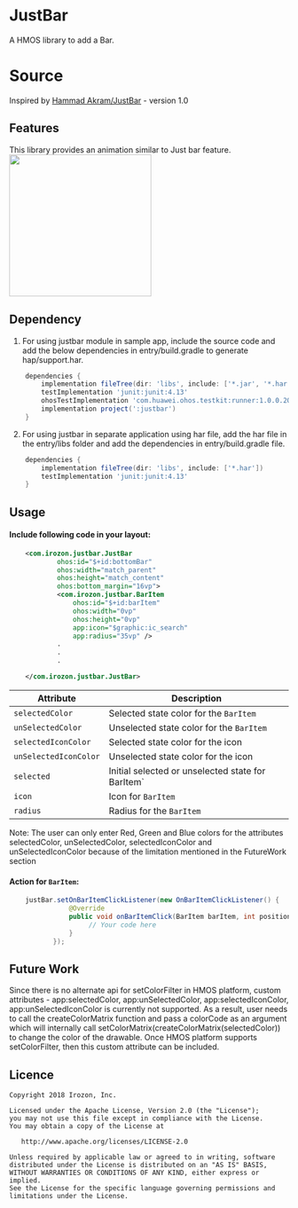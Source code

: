 # JustBar
A HMOS library to add a Bar.

# Source
Inspired by [Hammad Akram/JustBar](https://github.com/Hamadakram/JustBar) - version 1.0

## Features
This library provides an animation similar to Just bar feature.
<img src="https://github.com/applibgroup/Instalike/blob/master/screenshots/instalikeview.gif" width="256">

## Dependency
1. For using justbar module in sample app, include the source code and add the below dependencies in entry/build.gradle to generate hap/support.har.
```groovy
	dependencies {
        implementation fileTree(dir: 'libs', include: ['*.jar', '*.har'])
        testImplementation 'junit:junit:4.13'
        ohosTestImplementation 'com.huawei.ohos.testkit:runner:1.0.0.200'
        implementation project(':justbar')
    }
```
2. For using justbar in separate application using har file, add the har file in the entry/libs folder and add the dependencies in entry/build.gradle file.
```groovy
	dependencies {
		implementation fileTree(dir: 'libs', include: ['*.har'])
		testImplementation 'junit:junit:4.13'
	}
```

## Usage
#### Include following code in your layout:
```xml
    <com.irozon.justbar.JustBar
            ohos:id="$+id:bottomBar"
            ohos:width="match_parent"
            ohos:height="match_content"
            ohos:bottom_margin="16vp">
            <com.irozon.justbar.BarItem
                ohos:id="$+id:barItem"
                ohos:width="0vp"
                ohos:height="0vp"
                app:icon="$graphic:ic_search"
                app:radius="35vp" />
            .
            .
            .

    </com.irozon.justbar.JustBar>
```
Attribute | Description
--- | ---
`selectedColor` | Selected state color for the ` BarItem `
`unSelectedColor` | Unselected state color for the `BarItem`
`selectedIconColor` | Selected state color for the icon
`unSelectedIconColor` | Unselected state color for the icon
`selected` | Initial selected or unselected state for BarItem`
`icon` | Icon for `BarItem`
`radius` | Radius for the `BarItem`

Note: The user can only enter Red, Green and Blue colors for the attributes selectedColor, unSelectedColor, selectedIconColor and unSelectedIconColor because of the limitation mentioned in the FutureWork section

#### Action for `BarItem`:
```java
    justBar.setOnBarItemClickListener(new OnBarItemClickListener() {
               @Override
               public void onBarItemClick(BarItem barItem, int position) {
                    // Your code here
               }
           });
```

## Future Work
Since there is no alternate api for setColorFilter in HMOS platform, custom attributes - app:selectedColor, 
app:unSelectedColor, app:selectedIconColor, app:unSelectedIconColor  is currently not supported. 
As a result, user needs to call the createColorMatrix function and pass a colorCode as an argument which will internally call setColorMatrix(createColorMatrix(selectedColor)) to change the color of the drawable. Once HMOS platform supports setColorFilter, then this custom attribute can be included.
                                                                                                   
## Licence
```
Copyright 2018 Irozon, Inc.

Licensed under the Apache License, Version 2.0 (the "License");
you may not use this file except in compliance with the License.
You may obtain a copy of the License at

   http://www.apache.org/licenses/LICENSE-2.0

Unless required by applicable law or agreed to in writing, software
distributed under the License is distributed on an "AS IS" BASIS,
WITHOUT WARRANTIES OR CONDITIONS OF ANY KIND, either express or implied.
See the License for the specific language governing permissions and
limitations under the License.
```                                                                                   

